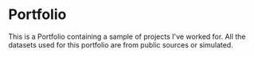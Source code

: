 # Portfolio
This is a Portfolio containing a sample of projects I've worked for. All the datasets used for this portfolio are from public sources or simulated.
